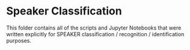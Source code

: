 Speaker Classification
======================

This folder contains all of the scripts and Jupyter Notebooks that were written explicitly for SPEAKER classification / recognition / identification purposes.
